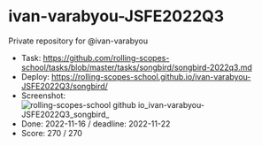 # ivan-varabyou-JSFE2022Q3
Private repository for @ivan-varabyou


- Task: https://github.com/rolling-scopes-school/tasks/blob/master/tasks/songbird/songbird-2022q3.md
- Deploy: https://rolling-scopes-school.github.io/ivan-varabyou-JSFE2022Q3/songbird/
- Screenshot:
![rolling-scopes-school github io_ivan-varabyou-JSFE2022Q3_songbird_](https://user-images.githubusercontent.com/85835188/202149608-c51d93bc-703b-4d99-9dec-626b00f324f4.png)
- Done: 2022-11-16 / deadline: 2022-11-22
- Score: 270 / 270
